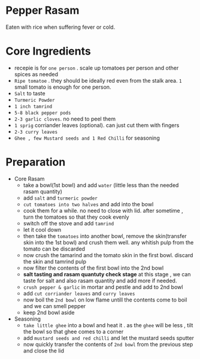 # Pepper Rasam

Eaten with rice when suffering fever or cold. 

# Core Ingredients
 - recepie is for `one person` . scale up tomatoes per person and other spices as needed
 - `Ripe tomatoe` . they should be ideally red even from the stalk area. `1` small tomato is enough for one person. 
 - `Salt` to taste
 - `Turmeric Powder`
 - `1 inch tamrind`
 - `5-8 black pepper pods`
 - `2-3 garlic cloves`. no need to peel them
 - `1 sprig` corriander leaves (optional). can just cut them with fingers
 - `2-3 curry leaves`
 - `Ghee , few Mustard seeds and 1 Red Chilli` for seasoning

# Preparation
 - Core Rasam
   - take a bowl(1st bowl) and add `water` (little less than the needed rasam quantity)
   - add `salt` and `turmeric powder`
   - `cut tomatoes into two halves` and add into the bowl
   - cook them for a while. no need to close with lid. after sometime , turn the tomatoes so that they cook evenly
   - switch off the stove and add `tamrind`
   - let it cool down
   - then take the `tomatoes` into another bowl, remove the skin(transfer skin into the 1st bowl) and crush them well. any whitish pulp from the tomato can be discarded
   - now crush the tamarind and the tomato skin in the first bowl. discard the skin and tamrind pulp
   - now filter the contents of the first bowl into the 2nd bowl
   - **salt tasting and rasam quantuty check stage** at this stage , we can taste for salt and also rasam quantity and add more if needed. 
   - `crush pepper & garlic` in mortar and pestle and add to 2nd bowl
   - add `cut corriander leaves` and `curry leaves`
   - now boil the `2nd bowl` on low flame untill the contents come to boil and we can smell pepper
   - keep 2nd bowl aside  
- Seasoning
  -  `take little ghee` into a bowl and heat it . as the `ghee` will be less , tilt the bowl so that ghee comes to a corner
  -  add `mustard seeds and red chilli` and let the mustard seeds sputter
  -  now quickly transfer the contents of `2nd bowl` from the previous step and close the lid

